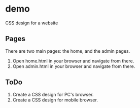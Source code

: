 # demo
CSS design for a website

## Pages

There are two main pages: the home, and the admin pages.
1. Open home.html in your browser and navigate from there.
1. Open admin.html in your browser and navigate from there.

## ToDo

1. Create a CSS design for PC's browser.
2. Create a CSS design for mobile browser.
